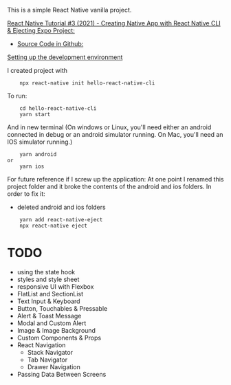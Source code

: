 This is a simple React Native vanilla project.

[React Native Tutorial #3 (2021) - Creating Native App with React Native CLI & Ejecting Expo Project:](https://www.youtube.com/watch?v=LiHkAGyNSJU&list=PL8kfZyp--gEXs4YsSLtB3KqDtdOFHMjWZ&index=3)
* [Source Code in Github:](https://github.com/mahdi-sharifimehr/RN-Tutorial-Main)

[Setting up the development environment](https://reactnative.dev/docs/environment-setup)

I created project with 
```
    npx react-native init hello-react-native-cli
```

To run:
```
    cd hello-react-native-cli
    yarn start 
```
And in new terminal (On windows or Linux, you'll need either an android connected in debug or an android simulator running. On Mac, you'll need an IOS simulator running.)
```
    yarn android
or
    yarn ios
```

For future reference if I screw up the application:
At one point I renamed this project folder and it broke the contents of the android and ios folders. In order to fix it:
* deleted android and ios folders
```
    yarn add react-native-eject
    npx react-native eject
```

# TODO
* using the state hook
* styles and style sheet
* responsive UI with Flexbox
* FlatList and SectionList
* Text Input & Keyboard
* Button, Touchables & Pressable
* Alert & Toast Message
* Modal and Custom Alert
* Image & Image Background
* Custom Components & Props
* React Navigation
    * Stack Navigator
    * Tab Navigator
    * Drawer Navigation
* Passing Data Between Screens
